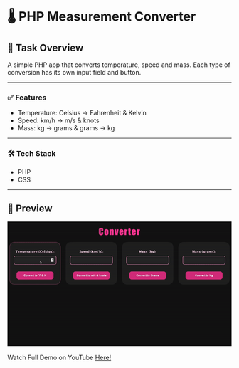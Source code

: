 # 🌡️ PHP Measurement Converter
## 📘 Task Overview
A simple PHP app that converts temperature, speed and mass. Each type of conversion has its own input field and button. 

_____
### ✅ Features
* Temperature: Celsius → Fahrenheit & Kelvin
* Speed: km/h → m/s & knots
* Mass: kg → grams & grams → kg

____

### 🛠️ Tech Stack
* PHP
* CSS


---

## 🚀 Preview

  <img 
    src="phpConverterGif.gif" 
  />

Watch Full Demo on YouTube <a href="https://youtu.be/zJkc_XYV--E"> Here!
</a>
